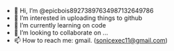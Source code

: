 - 👋 Hi, I’m @epicbois89273897634987132649786
- 👀 I’m interested in uploading things to github
- 🌱 I’m currently learning on code
- 💞️ I’m looking to collaborate on ...
- 📫 How to reach me: gmail. (sonicexec11@gmail.com)

<!---
epicbois89273897634987132649786/epicbois89273897634987132649786 is a ✨ special ✨ repository because its `README.md` (this file) appears on your GitHub profile.
You can click the Preview link to take a look at your changes.
--->
